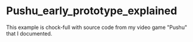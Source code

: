 # Pushu_early_prototype_explained
This example is chock-full with source code from my video game "Pushu" that I documented.
